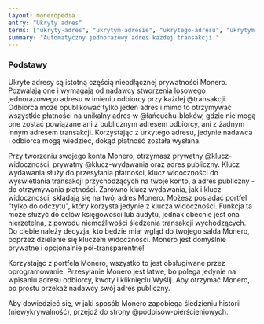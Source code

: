 ```yaml
---
layout: moneropedia
entry: "Ukryty adres"
terms: ["ukryty-adres", "ukrytym-adresie", "ukrytego-adresu", "ukrytym-adresem"]
summary: "Automatyczny jednorazowy adres każdej transakcji."
---
```


### Podstawy

Ukryte adresy są istotną częścią nieodłącznej prywatności Monero. Pozwalają one i wymagają od nadawcy stworzenia losowego jednorazowego adresu w imieniu odbiorcy przy każdej @transakcji. Odbiorca może opublikować tylko jeden adres i mimo to otrzymywać wszystkie płatności na unikalny adres w @łańcuchu-bloków, gdzie nie mogą one zostać powiązane ani z publicznym adresem odbiorcy, ani z żadnym innym adresem transakcji. Korzystając z urkytego adresu, jedynie nadawca i odbiorca mogą wiedzieć, dokąd płatność została wysłana.

Przy tworzeniu swojego konta Monero, otrzymasz prywatny @klucz-widoczności, prywatny @klucz-wydawania oraz adres publiczny. Klucz wydawania służy do przesyłania płatności, klucz widoczności do wyświetlania transakcji przychodzących na twoje konto, a adres publiczny - do otrzymywania płatności. Zarówno klucz wydawania, jak i klucz widoczności, składają się na twój adres Monero. Możesz posiadać portfel "tylko do odczytu", który korzysta jedynie z klucza widoczności. Funkcja ta może służyć do celów księgowości lub audytu, jednak obecnie jest ona nierzetelna, z powodu niemożliwości śledzenia transakcji wychodzących. Do ciebie należy decyzja, kto będzie miał wgląd do twojego salda Monero, poprzez dzielenie się kluczem widoczności. Monero jest domyślnie prywatne i opcjonalnie pół-transparentne!

Korzystając z portfela Monero, wszystko to jest obsługiwane przez oprogramowanie. Przesyłanie Monero jest łatwe, bo polega jedynie na wpisaniu adresu odbiorcy, kwoty i kliknięciu Wyślij. Aby otrzymać Monero, po prostu przekaż nadawcy swój adres publiczny.

Aby dowiedzieć się, w jaki sposób Monero zapobiega śledzieniu historii (niewykrywalność), przejdź do strony @podpisów-pierścieniowych.
